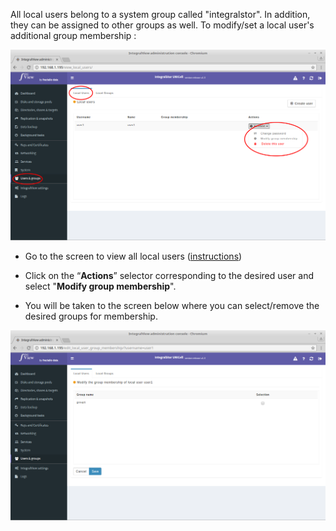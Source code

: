 
All local users belong to a system group called "integralstor". In addition, they can be assigned to other groups as well. To modify/set a local user's additional group membership :

![Changing a user's group membership](../img/user_actions.png)

- Go to the screen to view all local users ([instructions](viewing_users_groups.md))

- Click on the “**Actions**” selector corresponding to the desired user and select "**Modify group membership**".

- You will be taken to the screen below where you can select/remove the desired groups for membership. 

![Changing a user's group membership](../img/user_group_membership.png)
